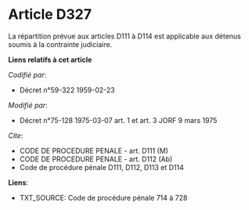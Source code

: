 # Article D327

La répartition prévue aux articles D111 à D114 est applicable aux détenus soumis à la contrainte judiciaire.

**Liens relatifs à cet article**

_Codifié par_:

  - Décret n°59-322 1959-02-23

_Modifié par_:

  - Décret n°75-128 1975-03-07 art. 1 et art. 3 JORF 9 mars 1975

_Cite_:

  - CODE DE PROCEDURE PENALE - art. D111 (M)
  - CODE DE PROCEDURE PENALE - art. D112 (Ab)
  - Code de procédure pénale D111, D112, D113 et D114

**Liens**:

  - TXT_SOURCE: Code de procédure pénale 714 à 728
